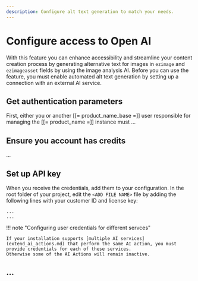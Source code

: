 ```yaml
---
description: Configure alt text generation to match your needs.
---
```


# Configure access to Open AI

With this feature you can enhance accessibility and streamline your content creation process by generating alternative text for images in `ezimage` and `ezimageasset` fields by using the image analysis AI.
Before you can use the feature, you must enable automated alt text generation by setting up a connection with an external AI service.

## Get authentication parameters

First, either you or another [[= product_name_base =]] user responsible for managing the [[= product_name =]] instance must ...

## Ensure you account has credits

...

## Set up API key

When you receive the credentials, add them to your configuration.
In the root folder of your project, edit the `<ADD FILE NAME>` file by adding the following lines with your customer ID and license key: 

```
...
...
```

!!! note "Configuring user credentials for different servces"

    If your installation supports [multiple AI services](extend_ai_actions.md) that perform the same AI action, you must provide credentials for each of these services.
    Otherwise some of the AI Actions will remain inactive.

## ...